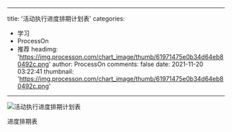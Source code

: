 
---
title: '活动执行进度排期计划表'
categories: 
 - 学习
 - ProcessOn
 - 推荐
headimg: 'https://img.processon.com/chart_image/thumb/61971475e0b34d64eb80492c.png'
author: ProcessOn
comments: false
date: 2021-11-20 03:22:41
thumbnail: 'https://img.processon.com/chart_image/thumb/61971475e0b34d64eb80492c.png'
---

<div>   
<img class="thumb" alt="活动执行进度排期计划表" src="https://img.processon.com/chart_image/thumb/61971475e0b34d64eb80492c.png" referrerpolicy="no-referrer">
<p>进度排期表</p>  
</div>
            